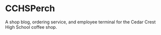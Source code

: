 # CCHSPerch

A shop blog, ordering service, and employee terminal for the Cedar Crest High School coffee shop.
